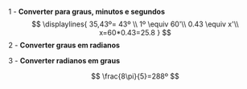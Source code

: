 1 - **Converter para graus, minutos e segundos**
$$
\displaylines{
35,43º= 43º \\
1º \equiv 60'\\
0.43 \equiv x'\\
x=60*0.43=25.8
}
$$
2 - **Converter graus em radianos**

3 - **Converter radianos em graus**

$$
\frac{8\pi}{5}=288º
$$

